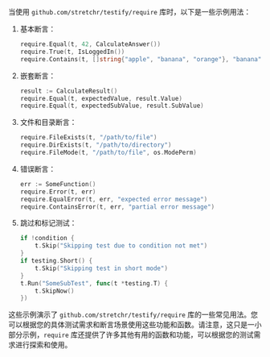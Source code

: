 当使用 `github.com/stretchr/testify/require` 库时，以下是一些示例用法：

1. 基本断言：
   ```go
   require.Equal(t, 42, CalculateAnswer())
   require.True(t, IsLoggedIn())
   require.Contains(t, []string{"apple", "banana", "orange"}, "banana")
   ```

2. 嵌套断言：
   ```go
   result := CalculateResult()
   require.Equal(t, expectedValue, result.Value)
   require.Equal(t, expectedSubValue, result.SubValue)
   ```

3. 文件和目录断言：
   ```go
   require.FileExists(t, "/path/to/file")
   require.DirExists(t, "/path/to/directory")
   require.FileMode(t, "/path/to/file", os.ModePerm)
   ```

4. 错误断言：
   ```go
   err := SomeFunction()
   require.Error(t, err)
   require.EqualError(t, err, "expected error message")
   require.ContainsError(t, err, "partial error message")
   ```

5. 跳过和标记测试：
   ```go
   if !condition {
       t.Skip("Skipping test due to condition not met")
   }
   if testing.Short() {
       t.Skip("Skipping test in short mode")
   }
   t.Run("SomeSubTest", func(t *testing.T) {
       t.SkipNow()
   })
   ```

这些示例演示了 `github.com/stretchr/testify/require` 库的一些常见用法。您可以根据您的具体测试需求和断言场景使用这些功能和函数。请注意，这只是一小部分示例，`require` 库还提供了许多其他有用的函数和功能，可以根据您的测试需求进行探索和使用。
